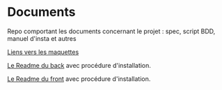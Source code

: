 # Documents
Repo comportant les documents concernant le projet : spec, script BDD, manuel d'insta et autres

[Liens vers les maquettes](https://xd.adobe.com/view/54702321-ff21-4b5b-bbce-e3e56ab45cb7-0123/?fullscreen)

[Le Readme du back](https://github.com/AcLabM1/DNE-API/blob/main/README.md) avec procédure d'installation.

[Le Readme du front](https://github.com/AcLabM1/DNE-Mobile/blob/master/README.md) avec procédure d'installation.
